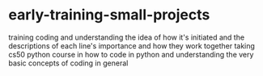 # early-training-small-projects
training coding and understanding the idea of how it's initiated and the descriptions of each line's importance and how they work together 
taking cs50 python course in how to code in python and understanding the very basic concepts of coding in general 
